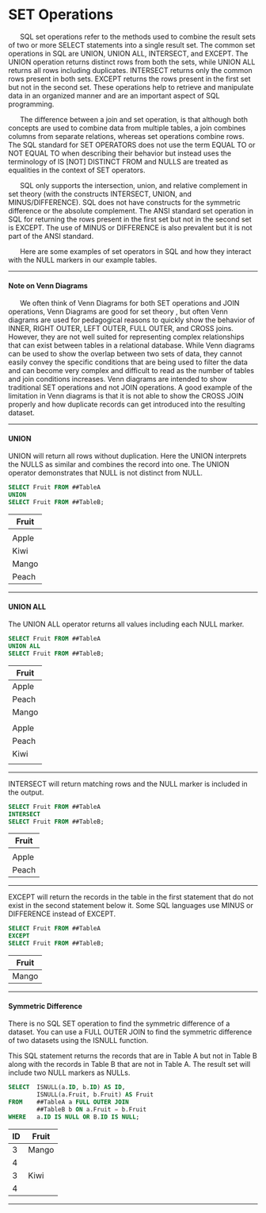 # SET Operations

&nbsp;&nbsp;&nbsp;&nbsp;&nbsp;&nbsp;SQL set operations refer to the methods used to combine the result sets of two or more SELECT statements into a single result set. The common set operations in SQL are UNION, UNION ALL, INTERSECT, and EXCEPT. The UNION operation returns distinct rows from both the sets, while UNION ALL returns all rows including duplicates. INTERSECT returns only the common rows present in both sets. EXCEPT returns the rows present in the first set but not in the second set. These operations help to retrieve and manipulate data in an organized manner and are an important aspect of SQL programming.

&nbsp;&nbsp;&nbsp;&nbsp;&nbsp;&nbsp;The difference between a join and set operation, is that although both concepts are used to combine data from multiple tables, a join combines columns from separate relations, whereas set operations combine rows.  The SQL standard for SET OPERATORS does not use the term EQUAL TO or NOT EQUAL TO when describing their behavior but instead uses the terminology of IS [NOT] DISTINCT FROM and NULLS are treated as equalities in the context of SET operators.

&nbsp;&nbsp;&nbsp;&nbsp;&nbsp;&nbsp;SQL only supports the intersection, union, and relative complement in set theory (with the constructs INTERSECT, UNION, and MINUS/DIFFERENCE).  SQL does not have constructs for the symmetric difference or the absolute complement.  The ANSI standard set operation in SQL for returning the rows present in the first set but not in the second set is EXCEPT. The use of MINUS or DIFFERENCE is also prevalent but it is not part of the ANSI standard.

&nbsp;&nbsp;&nbsp;&nbsp;&nbsp;&nbsp;Here are some examples of set operators in SQL and how they interact with the NULL markers in our example tables.

-----------------------------------------------------------------

#### Note on Venn Diagrams

&nbsp;&nbsp;&nbsp;&nbsp;&nbsp;&nbsp;We often think of Venn Diagrams for both SET operations and JOIN operations,  Venn Diagrams are good for set theory , but often Venn diagrams are used for pedagogical reasons to quickly show the behavior of INNER, RIGHT OUTER, LEFT OUTER, FULL OUTER, and CROSS joins.  However, they are not well suited for representing complex relationships that can exist between tables in a relational database.  While Venn diagrams can be used to show the overlap between two sets of data, they cannot easily convey the specific conditions that are being used to filter the data and can become very complex and difficult to read as the number of tables and join conditions increases.  Venn diagrams are intended to show traditional SET operations and not JOIN operations.  A good example of the limitation in Venn diagrams is that it is not able to show the CROSS JOIN properly and how duplicate records can get introduced into the resulting dataset.

-----------------------------------------------------------------
#### UNION

UNION will return all rows without duplication.  Here the UNION interprets the NULLS as similar and combines the record into one. The UNION operator demonstrates that NULL is not distinct from NULL.

```sql
SELECT Fruit FROM ##TableA
UNION
SELECT Fruit FROM ##TableB;
```

| Fruit  |
|--------|
| <NULL> |
| Apple  |
| Kiwi   |
| Mango  |
| Peach  |

-----------------------------------------------------------------
  
#### UNION ALL

The UNION ALL operator returns all values including each NULL marker.

```sql
SELECT Fruit FROM ##TableA
UNION ALL
SELECT Fruit FROM ##TableB;
``` 

| Fruit  |
|--------|
| Apple  |
| Peach  |
| Mango  |
| <NULL> |
| Apple  |
| Peach  |
| Kiwi   |
| <NULL> |

---------------------------------------------------------------------

INTERSECT will return matching rows and the NULL marker is included in the output.  
  
```sql
SELECT Fruit FROM ##TableA
INTERSECT
SELECT Fruit FROM ##TableB;
```

| Fruit  |
|--------|
| <NULL> |
| Apple  |
| Peach  |

---------------------------------------------------------------------

EXCEPT will return the records in the table in the first statement that do not exist in the second statement below it.  Some SQL languages use MINUS or DIFFERENCE instead of EXCEPT.  

```sql
SELECT Fruit FROM ##TableA
EXCEPT
SELECT Fruit FROM ##TableB;
```

| Fruit |
|-------|
| Mango |

---------------------------------------------------------------------

#### Symmetric Difference

There is no SQL SET operation to find the symmetric difference of a dataset.  You can use a FULL OUTER JOIN to find the symmetric difference of two datasets using the ISNULL function.

This SQL statement returns the records that are in Table A but not in Table B along with the records in Table B that are not in Table A. The result set will include two NULL markers as NULLs.
  
```sql
SELECT  ISNULL(a.ID, b.ID) AS ID,
        ISNULL(a.Fruit, b.Fruit) AS Fruit
FROM    ##TableA a FULL OUTER JOIN
        ##TableB b ON a.Fruit = b.Fruit
WHERE   a.ID IS NULL OR B.ID IS NULL;
```


| ID | Fruit |
|----|-------|
|  3 | Mango |
|  4 |       |
|  3 | Kiwi  |
|  4 |       |

---------------------------------------------------------------------  
  
  
  
